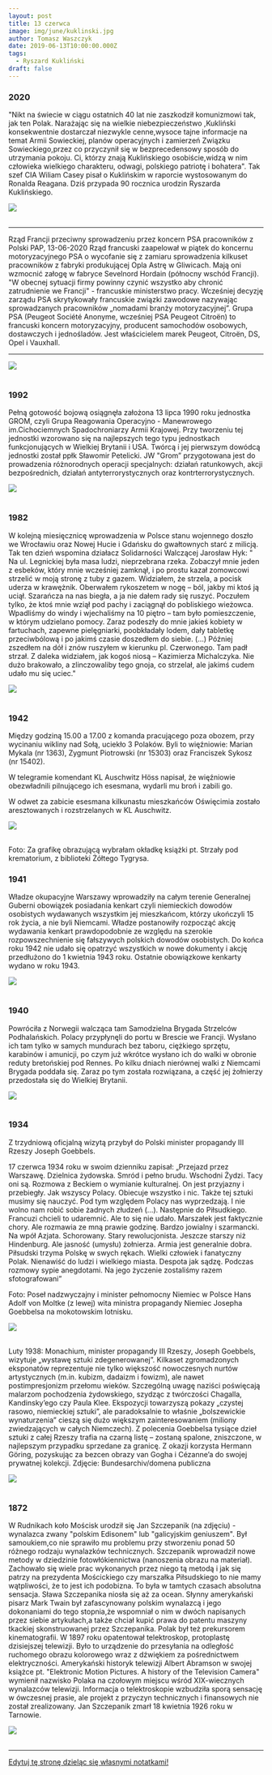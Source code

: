 ```yaml
---
layout: post
title: 13 czerwca
image: img/june/kuklinski.jpg
author: Tomasz Waszczyk
date: 2019-06-13T10:00:00.000Z
tags:
  - Ryszard Kukliński
draft: false
---
```


### 2020

"Nikt na świecie w ciągu ostatnich 40 lat nie zaszkodził komunizmowi tak, jak ten Polak. Narażając się na wielkie niebezpieczeństwo ,Kukliński konsekwentnie dostarczał niezwykle cenne,wysoce tajne informacje na temat Armii Sowieckiej, planów operacyjnych i zamierzeń Związku Sowieckiego,przez co przyczynił się w bezprecedensowy sposób do utrzymania pokoju. Ci, którzy znają Kuklińskiego osobiście,widzą w nim człowieka wielkiego charakteru, odwagi, polskiego patriotę i bohatera".
Tak szef CIA Wiliam Casey pisał o Kuklińskim w raporcie wystosowanym do Ronalda Reagana.
Dziś przypada 90 rocznica urodzin Ryszarda Kuklińskiego.

<img src="./img/june/kuklinski.jpg"><br><br>

---

Rząd Francji przeciwny sprowadzeniu przez koncern PSA pracowników z Polski
PAP, 13-06-2020
Rząd francuski zaapelował w piątek do koncernu motoryzacyjnego PSA o wycofanie się z zamiaru sprowadzenia kilkuset pracowników z fabryki produkującej Opla Astrę w Gliwicach. Mają oni wzmocnić załogę w fabryce Sevelnord Hordain (północny wschód Francji).
"W obecnej sytuacji firmy powinny czynić wszystko aby chronić zatrudnienie we Francji" - francuskie ministerstwo pracy.
Wcześniej decyzję zarządu PSA skrytykowały francuskie związki zawodowe nazywając sprowadzanych pracowników „nomadami branży motoryzacyjnej”.
Grupa PSA (Peugeot Société Anonyme, wcześniej PSA Peugeot Citroën) to francuski koncern motoryzacyjny, producent samochodów osobowych, dostawczych i jednośladów. Jest właścicielem marek Peugeot, Citroën, DS, Opel i Vauxhall.

---

<img src="./img/june/Ein-Zwei-Millionen-Mark_755px.jpg"><br><br>

### 1992

Pełną gotowość bojową osiągnęła założona 13 lipca 1990 roku jednostka GROM, czyli Grupa Reagowania Operacyjno - Manewrowego im.Cichociemnych Spadochroniarzy Armii Krajowej.
Przy tworzeniu tej jednostki wzorowano się na najlepszych tego typu jednostkach funkcjonujących w Wielkiej Brytanii i USA.
Twórcą i jej pierwszym dowódcą
jednostki został ppłk Sławomir Petelicki. JW "Grom” przygotowana jest do prowadzenia różnorodnych operacji specjalnych: działań ratunkowych, akcji bezpośrednich, działań antyterrorystycznych oraz kontrterrorystycznych.

<img src="./img/june/grom.jpg"><br><br>

### 1982

W kolejną miesięcznicę wprowadzenia w Polsce stanu wojennego doszło we Wrocławiu oraz Nowej Hucie i Gdańsku do gwałtownych starć z milicją.
Tak ten dzień wspomina działacz Solidarności Walczącej Jarosław Hyk:
" Na ul. Legnickiej była masa ludzi, nieprzebrana rzeka. Zobaczył mnie jeden z esbeków, który mnie wcześniej zamknął, i po prostu kazał zomowcowi strzelić w moją stronę z tuby z gazem. Widziałem, że strzela, a pocisk uderza w krawężnik. Oberwałem rykoszetem
w nogę – ból, jakby mi ktoś ją uciął. Szarańcza na nas biegła, a ja nie dałem rady się ruszyć. Poczułem tylko, że ktoś mnie wziął pod pachy i zaciągnął do pobliskiego wieżowca. Wpadliśmy do windy i wjechaliśmy na 10 piętro – tam było pomieszczenie,
w którym udzielano pomocy. Zaraz podeszły do mnie jakieś kobiety w fartuchach, zapewne pielęgniarki, poobkładały lodem, dały tabletkę przeciwbólową i po jakimś czasie doszedłem do siebie. (…) Później zszedłem na dół i znów ruszyłem w kierunku pl. Czerwonego. Tam padł strzał. Z daleka widziałem, jak kogoś niosą – Kazimierza Michalczyka. Nie dużo brakowało, a zlinczowaliby tego gnoja, co strzelał, ale jakimś cudem udało mu się uciec."

<img src="./img/june/protesty.jpg"><br><br>

### 1942

Między godziną 15.00 a 17.00 z komanda pracującego poza obozem, przy wycinaniu wikliny nad Sołą, uciekło 3 Polaków. Byli to więźniowie: Marian Mykala (nr 1363), Zygmunt Piotrowski (nr 15303) oraz Franciszek Sykosz (nr 15402).

W telegramie komendant KL Auschwitz Höss napisał, że więźniowie obezwładnili pilnującego ich esesmana, wydarli mu broń i zabili go.

W odwet za zabicie esesmana kilkunastu mieszkańców Oświęcimia zostało aresztowanych i rozstrzelanych w KL Auschwitz.

<img src="./img/june/tygrysy.jpg"><br><br>

Foto: Za grafikę obrazującą wybrałam okładkę książki pt. Strzały pod krematorium, z biblioteki Żółtego Tygrysa.

### 1941

Władze okupacyjne Warszawy wprowadziły na całym terenie Generalnej Guberni obowiązek posiadania kenkart czyli niemieckich dowodów osobistych wydawanych wszystkim jej mieszkańcom, którzy ukończyli 15 rok życia, a nie byli Niemcami.
Władze postanowiły rozpocząć akcję
wydawania kenkart prawdopodobnie ze
względu na szerokie rozpowszechnienie się fałszywych polskich dowodów osobistych. Do końca roku 1942 nie udało się opatrzyć wszystkich w nowe dokumenty i akcję przedłużono do 1 kwietnia 1943 roku. Ostatnie obowiązkowe kenkarty wydano w roku 1943.

<img src="./img/june/kenkarta.jpg"><br><br>

### 1940

Powróciła z Norwegii walcząca tam Samodzielna Brygada Strzelców Podhalańskich. Polacy przypłynęli do portu w Brescie we Francji. Wysłano ich tam tylko w samych mundurach bez taboru, ciężkiego sprzętu, karabinów i amunicji, po czym już wkrótce wysłano ich do walki w obronie reduty bretońskiej pod Rennes. Po kilku dniach nierównej walki z Niemcami Brygada poddała się. Zaraz po tym została rozwiązana, a część jej żołnierzy przedostała się do Wielkiej Brytanii.

<img src="./img/june/norwegia.jpg"><br><br>

### 1934

Z trzydniową oficjalną wizytą przybył do Polski minister propagandy III Rzeszy Joseph Goebbels.

17 czerwca 1934 roku w swoim dzienniku zapisał: „Przejazd przez Warszawę. Dzielnica żydowska. Smród i pełno brudu. Wschodni Żydzi. Tacy oni są. Rozmowa z Beckiem o wymianie kulturalnej. On jest przyjazny i przebiegły. Jak wszyscy Polacy. Obiecuje wszystko i nic. Także tej sztuki musimy się nauczyć. Pod tym względem Polacy nas wyprzedzają. I nie wolno nam robić sobie żadnych złudzeń (…). Następnie do Piłsudkiego. Francuzi chcieli to udaremnić. Ale to się nie udało. Marszałek jest faktycznie chory. Ale rozmawia ze mną prawie godzinę. Bardzo jowialny i szarmancki. Na wpół Azjata. Schorowany. Stary rewolucjonista. Jeszcze starszy niż Hindenburg. Ale jasność (umysłu) żołnierza. Armia jest generalnie dobra. Piłsudski trzyma Polskę w swych rękach. Wielki człowiek i fanatyczny Polak. Nienawiść do ludzi i wielkiego miasta. Despota jak sądzę. Podczas rozmowy sypie anegdotami. Na jego życzenie zostaliśmy razem sfotografowani”

Foto: Poseł nadzwyczajny i minister pełnomocny Niemiec w Polsce Hans Adolf von Moltke (z lewej) wita ministra propagandy Niemiec Josepha Goebbelsa na mokotowskim lotnisku.

<img src="./img/june/goebells.jpg"><br><br>

Luty 1938: Monachium, minister propagandy III Rzeszy, Joseph Goebbels, wizytuje „wystawę sztuki zdegenerowanej”. Kilkaset zgromadzonych eksponatów reprezentuje nie tylko większość nowoczesnych nurtów artystycznych (m.in. kubizm, dadaizm i fowizm), ale nawet postimpresjonizm przełomu wieków. Szczególną uwagę naziści poświęcają malarzom pochodzenia żydowskiego, szydząc z twórczości Chagalla, Kandinsky’ego czy Paula Klee. Ekspozycji towarzyszą pokazy „czystej rasowo, niemieckiej sztuki”, ale paradoksalnie to właśnie „bolszewickie wynaturzenia” cieszą się dużo większym zainteresowaniem (miliony zwiedzających w całych Niemczech). Z polecenia Goebbelsa tysiące dzieł sztuki z całej Rzeszy trafia na czarną listę – zostaną spalone, zniszczone, w najlepszym przypadku sprzedane za granicę. Z okazji korzysta Hermann Göring, pozyskując za bezcen obrazy van Gogha i Cézanne’a do swojej prywatnej kolekcji. Zdjęcie: Bundesarchiv/domena publiczna

<img src="./img/june/monachium.jpg"><br><br>

### 1872

W Rudnikach koło Mościsk urodził się Jan Szczepanik (na zdjęciu) - wynalazca zwany "polskim Edisonem" lub "galicyjskim geniuszem".
Był samoukiem,co nie sprawiło mu problemu przy stworzeniu ponad 50 różnego rodzaju wynalazków technicznych.
Szczepanik wprowadził nowe metody w
dziedzinie fotowłókiennictwa (nanoszenia obrazu na materiał). Zachowało się wiele prac wykonanych przez niego tą metodą i jak się patrzy na prezydenta Mościckiego czy marszałka Piłsudskiego to nie mamy wątpliwości, że to jest ich podobizna. To była w tamtych czasach absolutna sensacja.
Sława Szczepanika niosła się aż za ocean. Słynny amerykański pisarz Mark Twain był zafascynowany polskim wynalazcą i jego dokonaniami do tego stopnia,że wspomniał o nim w dwóch napisanych przez siebie artykułach,a także chciał kupić prawa do patentu maszyny tkackiej skonstruowanej przez Szczepanika.
Polak był też prekursorem kinematografii.
W 1897 roku opatentował telektroskop,
protoplastę dzisiejszej telewizji. Było to
urządzenie do przesyłania na odległość
ruchomego obrazu kolorowego wraz z
dźwiękiem za pośrednictwem elektryczności.
Amerykański historyk telewizji Albert
Abramson w swojej książce pt. "Elektronic Motion Pictures. A history of the Television Camera" wymienił nazwisko Polaka na czołowym miejscu wśród XIX-wiecznych wynalazców telewizji. Informacja o telektroskopie wzbudziła sporą sensację w ówczesnej prasie, ale projekt z przyczyn technicznych i finansowych nie został
zrealizowany.
Jan Szczepanik zmarł 18 kwietnia 1926 roku w Tarnowie.

<img src="./img/june/szczepanik.jpg"><br><br>

---

<a href="https://github.com/TomaszWaszczyk/historia.waszczyk.com/edit/master/src/content/june-13.md" target="_blank">Edytuj tę stronę dzieląc się własnymi notatkami!</a>
